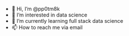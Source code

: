 - 👋 Hi, I’m @pp0tm8k
- 👀 I’m interested in data science
- 🌱 I’m currently learning full stack data science
- 📫 How to reach me via email

<!---
pp0tm8k/pp0tm8k is a ✨ special ✨ repository because its `README.md` (this file) appears on your GitHub profile.
You can click the Preview link to take a look at your changes.
--->
